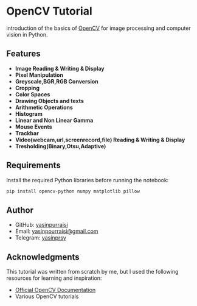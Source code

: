 # OpenCV Tutorial

introduction of the basics of [OpenCV](https://opencv.org/) for image processing and computer vision in Python.

## Features

- **Image Reading & Writing & Display**
- **Pixel Manipulation**
- **Greyscale,BGR,RGB Conversion**
- **Cropping**
- **Color Spaces**
- **Drawing Objects and texts**
- **Arithmetic Operations**
- **Histogram**
- **Linear and Non Linear Gamma**
- **Mouse Events**
- **Trackbar**
- **Video(webcam,url,screenrecord,file) Reading & Writing & Display**
- **Tresholding(Binary,Otsu,Adaptive)**
## Requirements

Install the required Python libraries before running the notebook:

```sh
pip install opencv-python numpy matplotlib pillow
```

## Author

- GitHub: [yasinpurraisi](https://github.com/yasinpurraisi)
- Email: yasinpourraisi@gmail.com
- Telegram: [yasinprsy](https://t.me/yasinprsy)

## Acknowledgments

This tutorial was written from scratch by me, but I used the following resources for learning and inspiration:
- [Official OpenCV Documentation](https://docs.opencv.org/4.x/d6/d00/tutorial_py_root.html)
- Various OpenCV tutorials

